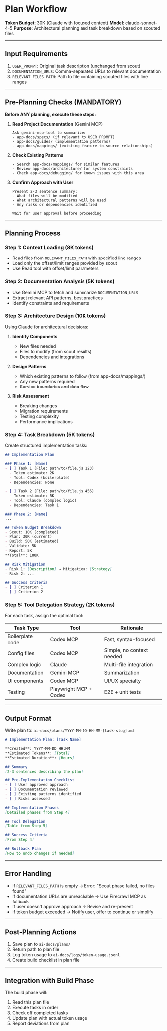 # Plan Workflow

**Token Budget**: 30K (Claude with focused context)
**Model**: claude-sonnet-4-5
**Purpose**: Architectural planning and task breakdown based on scouted files

---

## Input Requirements

1. `USER_PROMPT`: Original task description (unchanged from scout)
2. `DOCUMENTATION_URLS`: Comma-separated URLs to relevant documentation
3. `RELEVANT_FILES_PATH`: Path to file containing scouted files with line ranges

---

## Pre-Planning Checks (MANDATORY)

**Before ANY planning, execute these steps:**

1. **Read Project Documentation** (Gemini MCP)
   ```
   Ask gemini-mcp-tool to summarize:
   - app-docs/specs/ (if relevant to USER_PROMPT)
   - app-docs/guides/ (implementation patterns)
   - app-docs/mappings/ (existing feature-to-source relationships)
   ```

2. **Check Existing Patterns**
   ```
   - Search app-docs/mappings/ for similar features
   - Review app-docs/architecture/ for system constraints
   - Check app-docs/debugging/ for known issues with this area
   ```

3. **Confirm Approach with User**
   ```
   Present 2-3 sentence summary:
   - What files will be modified
   - What architectural patterns will be used
   - Any risks or dependencies identified

   Wait for user approval before proceeding
   ```

---

## Planning Process

### Step 1: Context Loading (8K tokens)

- Read files from `RELEVANT_FILES_PATH` with specified line ranges
- Load only the offset/limit ranges provided by scout
- Use Read tool with offset/limit parameters

### Step 2: Documentation Analysis (5K tokens)

- Use Gemini MCP to fetch and summarize `DOCUMENTATION_URLS`
- Extract relevant API patterns, best practices
- Identify constraints and requirements

### Step 3: Architecture Design (10K tokens)

Using Claude for architectural decisions:

1. **Identify Components**
   - New files needed
   - Files to modify (from scout results)
   - Dependencies and integrations

2. **Design Patterns**
   - Which existing patterns to follow (from app-docs/mappings/)
   - Any new patterns required
   - Service boundaries and data flow

3. **Risk Assessment**
   - Breaking changes
   - Migration requirements
   - Testing complexity
   - Performance implications

### Step 4: Task Breakdown (5K tokens)

Create structured implementation tasks:

```markdown
## Implementation Plan

### Phase 1: [Name]
- [ ] Task 1 (File: path/to/file.js:123)
  - Token estimate: 2K
  - Tool: Codex (boilerplate)
  - Dependencies: None

- [ ] Task 2 (File: path/to/file.js:456)
  - Token estimate: 5K
  - Tool: Claude (complex logic)
  - Dependencies: Task 1

### Phase 2: [Name]
...

## Token Budget Breakdown
- Scout: 10K (completed)
- Plan: 30K (current)
- Build: 50K (estimated)
- Validate: 5K
- Report: 5K
**Total**: 100K

## Risk Mitigation
- Risk 1: [Description] → Mitigation: [Strategy]
- Risk 2: ...

## Success Criteria
- [ ] Criterion 1
- [ ] Criterion 2
```

### Step 5: Tool Delegation Strategy (2K tokens)

For each task, assign the optimal tool:

| Task Type | Tool | Rationale |
|-----------|------|-----------|
| Boilerplate code | Codex MCP | Fast, syntax-focused |
| Config files | Codex MCP | Simple, no context needed |
| Complex logic | Claude | Multi-file integration |
| Documentation | Gemini MCP | Summarization |
| UI components | Codex MCP | UI/UX specialty |
| Testing | Playwright MCP + Codex | E2E + unit tests |

---

## Output Format

Write plan to: `ai-docs/plans/YYYY-MM-DD-HH-MM-[task-slug].md`

```markdown
# Implementation Plan: [Task Name]

**Created**: YYYY-MM-DD HH:MM
**Estimated Tokens**: [Total]
**Estimated Duration**: [Hours]

## Summary
[2-3 sentences describing the plan]

## Pre-Implementation Checklist
- [ ] User approved approach
- [ ] Documentation reviewed
- [ ] Existing patterns identified
- [ ] Risks assessed

## Implementation Phases
[Detailed phases from Step 4]

## Tool Delegation
[Table from Step 5]

## Success Criteria
[From Step 4]

## Rollback Plan
[How to undo changes if needed]
```

---

## Error Handling

- If `RELEVANT_FILES_PATH` is empty → Error: "Scout phase failed, no files found"
- If documentation URLs are unreachable → Use Firecrawl MCP as fallback
- If user doesn't approve approach → Revise and re-present
- If token budget exceeded → Notify user, offer to continue or simplify

---

## Post-Planning Actions

1. Save plan to `ai-docs/plans/`
2. Return path to plan file
3. Log token usage to `ai-docs/logs/token-usage.jsonl`
4. Create build checklist in plan file

---

## Integration with Build Phase

The build phase will:
1. Read this plan file
2. Execute tasks in order
3. Check off completed tasks
4. Update plan with actual token usage
5. Report deviations from plan
